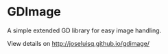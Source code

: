 # GDImage

A simple extended GD library for easy image handling.

View details on http://joseluisq.github.io/gdimage/
